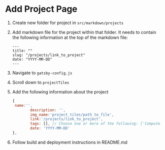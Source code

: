 # Add Project Page

1. Create new folder for project in `src/markdown/projects`
2. Add markdown file for the project within that folder. It needs to contain the following information at the top of the markdown file:

   ```
   ---
   title: ""
   slug: "/projects/link_to_project"
   date: "YYYY-MM-DD"
   ---
   ```
3. Navigate to ``gatsby-config.js``
4. Scroll down to `projectTiles`
5. Add the following information about the project

   ```javascript
   {
   	name:'',
           description: '',
           img_name:'project_tiles/path_to_file',
           link:'/projects/link_to_project',
           tags: [], // Choose one or more of the following: ['Computer Vision', 'Reinforcement Learning', 'Scientific ML', 'Health AI/ML']
           date: 'YYYY-MM-DD'
   },
   ```
6. Follow build and deployment instructions in README.md
